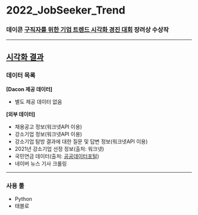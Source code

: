 # 2022_JobSeeker_Trend

### 데이콘 **[구직자를 위한 기업 트렌드 시각화 경진 대회](https://dacon.io/competitions/official/235866/overview/description)** 장려상 수상작

---

**[시각화 결과](https://public.tableau.com/views/_03_16443067025420/_zip?:language=ko-KR&:retry=yes&:display_count=n&:origin=viz_share_link)**
---
### 데이터 목록
**[Dacon 제공 데이터]**
- 별도 제공 데이터 없음

**[외부 데이터]**
- 채용공고 정보(워크넷API 이용)
- 강소기업 정보(워크넷API 이용)
- 강소기업 탐방 결과에 대한 질문 및 답변 정보(워크넷API 이용)
- 2021년 강소기업 선정 정보(출처: 워크넷)
- 국민연금 데이터(출처: [공공데이터포털](https://www.data.go.kr/data/15083277/fileData.do))
- 네이버 뉴스 기사 크롤링

---
### 사용 툴
- Python
- 태블로
